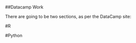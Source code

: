 ## D a t a c a m p  W o r k There are going to be two sections, as per the DataCamp site:#R#Python